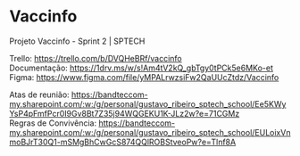 # Vaccinfo
Projeto Vaccinfo - Sprint 2 | SPTECH


Trello: https://trello.com/b/DVQHeBRf/vaccinfo <br>
Documentação: https://1drv.ms/w/s!Am4tV2kQ_gbTgy0tPCk5e6MKo-et<br>
Figma: https://www.figma.com/file/yMPALrwzsiFw2QaUUcZtdz/Vaccinfo <br>


Atas de reunião: https://bandteccom-my.sharepoint.com/:w:/g/personal/gustavo_ribeiro_sptech_school/Ee5KWyYsP4pFmfPcr0I9Gv8Bt7Z35j94WQGEKU1K-JLz2w?e=71CGMz <br>
Regras de Convivência: https://bandteccom-my.sharepoint.com/:w:/g/personal/gustavo_ribeiro_sptech_school/EULoixVnmoBJrT30Q1-mSMgBhCwGcS874QQlROBStveoPw?e=Tlnf8A <br>
